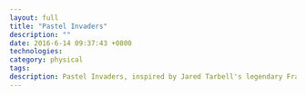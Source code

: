 ```yaml
---
layout: full
title: "Pastel Invaders"
description: ""
date: 2016-6-14 09:37:43 +0800
technologies:
category: physical
tags:
description: Pastel Invaders, inspired by Jared Tarbell's legendary Fractal Invaders. Click to generate.
---
```


<div class="fr fixed top-2 right-2 bg-black-80 br4"><p class="measure helvetica lh-copy  ph3 white"></p></div>

<script src="{{ site.baseurl }}/js/processing.min.js"></script>

<canvas data-processing-sources="{{ site.baseurl }}/spaceinvaders/spaceinvaders.pde"></canvas>
